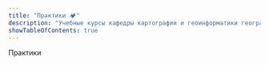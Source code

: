 ```yaml
---
title: "Практики 🏕️"
description: "Учебные курсы кафедры картографии и геоинформатики географического факультета МГУ имени М. В. Ломоносова"
showTableOfContents: true
---
```


Практики
